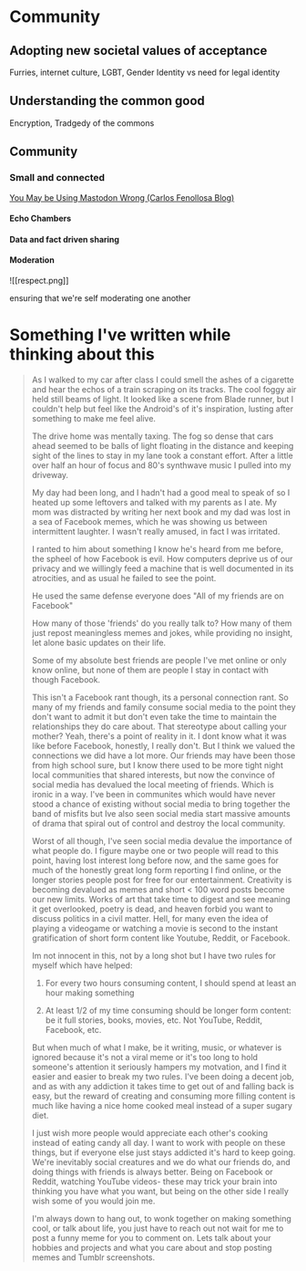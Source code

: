 # Community

## Adopting new societal values of acceptance

Furries, internet culture, LGBT, Gender Identity vs need for legal identity

## Understanding the common good

Encryption, Tradgedy of the commons

## Community

### Small and connected

[You May be Using Mastodon Wrong (Carlos Fenollosa Blog)](https://cfenollosa.com/blog/you-may-be-using-mastodon-wrong.html)

#### Echo Chambers

#### Data and fact driven sharing

#### Moderation

![[respect.png]]

ensuring that we're self moderating one another


# Something I've written while thinking about this

>As I walked to my car after class I could smell the ashes of a cigarette and hear the echos of a train scraping on its tracks. The cool foggy air held still beams of light. It looked like a scene from Blade runner, but I couldn't help but feel like the Android's of it's inspiration, lusting after something to make me feel alive.
>
>The drive home was mentally taxing. The fog so dense that cars ahead seemed to be balls of light floating in the distance and keeping sight of the lines to stay in my lane took a constant effort. After a little over half an hour of focus and 80's synthwave music I pulled into my driveway.
>
>My day had been long, and I hadn't had a good meal to speak of so I heated up some leftovers and talked with my parents as I ate. My mom was distracted by writing her next book and my dad was lost in a sea of Facebook memes, which he was showing us between intermittent laughter. I wasn't really amused, in fact I was irritated.
>
>I ranted to him about something I know he's heard from me before, the spheel of how Facebook is evil. How computers deprive us of our privacy and we willingly feed a machine that is well documented in its atrocities, and as usual he failed to see the point.
>
>He used the same defense everyone does
>"All of my friends are on Facebook"
>
>How many of those 'friends' do you really talk to? How many of them just repost meaningless memes and jokes, while providing no insight, let alone basic updates on their life.
>
>Some of my absolute best friends are people I've met online or only know online, but none of them are people I stay in contact with though Facebook.
>
>This isn't a Facebook rant though, its a personal connection rant. So many of my friends and family consume social media to the point they don't want to admit it but don't even take the time to maintain the relationships they do care about. That stereotype about calling your mother? Yeah, there's a point of reality in it. I dont know what it was like before Facebook, honestly, I really don't. But I think we valued the connections we did have a lot more. Our friends may have been those from high school sure, but I know there used to be more tight night local communities that shared interests, but now the convince of social media has devalued the local meeting of friends. Which is ironic in a way. I've been in communites which would have never stood a chance of existing without social media to bring together the band of misfits but Ive also seen social media start massive amounts of drama that spiral out of control and destroy the local community.
>
>Worst of all though, I've seen social media devalue the importance of what people do. I figure maybe one or two people will read to this point, having lost interest long before now, and the same goes for much of the honestly great long form reporting I find online, or the longer stories people post for free for our entertainment. Creativity is becoming devalued as memes and short < 100 word posts become our new limits. Works of art that take time to digest and see meaning it get overlooked, poetry is dead, and heaven forbid you want to discuss politics in a civil matter. Hell, for many even the idea of playing a videogame or watching a movie is second to the instant gratification of short form content like Youtube, Reddit, or Facebook.
>
>Im not innocent in this, not by a long shot but I have two rules for myself which have helped:
>
>1. For every two hours consuming content, I should spend at least an hour making something
>
>2. At least 1/2 of my time consuming should be longer form content: be it full stories, books, movies, etc. Not YouTube, Reddit, Facebook, etc.
>
>But when much of what I make, be it writing, music, or whatever is ignored because it's not a viral meme or it's too long to hold someone's attention it seriously hampers my motvation, and I find it easier and easier to break my two rules. I've been doing a decent job, and as with any addiction it takes time to get out of and falling back is easy, but the reward of creating and consuming more filling content is much like having a nice home cooked meal instead of a super sugary diet.
>
>I just wish more people would appreciate each other's cooking instead of eating candy all day. I want to work with people on these things, but if everyone else just stays addicted it's hard to keep going. We're inevitably social creatures and we do what our friends do, and doing things with friends is always better. Being on Facebook or Reddit, watching YouTube videos- these may trick your brain into thinking you have what you want, but being on the other side I really wish some of you would join me.
>
>I'm always down to hang out, to wonk together on making something cool, or talk about life, you just have to reach out not wait for me to post a funny meme for you to comment on. Lets talk about your hobbies and projects and what you care about and stop posting memes and Tumblr screenshots.